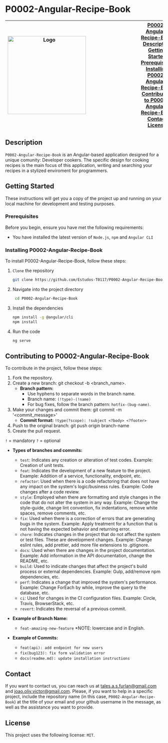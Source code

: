 # P0002-Angular-Recipe-Book

| <img src="https://github.com/Estudos-T0117/Estudos-T0117-P0002-Angular-Recipe-Book/assets/104631043/5a6db2eb-de57-476a-a05a-88cadf95e9ff" alt="Logo" width="250" style="margin-right: 10rem;"> | [P0002-Angular-Recipe-Book](#P0002-Angular-Recipe-Book)<br>[Description](#description)<br>[Getting Started](#getting-started)<br>[Prerequisites](#prerequisites)<br>[Installing P0002-Angular-Recipe-Book](#installing-P0002-Angular-Recipe-Book)<br>[Contributing to P0002-Angular-Recipe-Book](#contributing-to-P0002-Angular-Recipe-Book)<br>[Contact](#contact)<br>[License](#license) 	|
|---|---|

## Description

`P0002-Angular-Recipe-Book` is an Angular-based application designed for a unique comunity: Developer cookers. The specific design for cooking recipes is the main focus of this application, writing and searching your recipes in a stylized enviroment for programmers.

## Getting Started

These instructions will get you a copy of the project up and running on your local machine for development and testing purposes.

### Prerequisites

Before you begin, ensure you have met the following requirements:

- You have installed the latest version of `Node.js`, `npm` and `Angular CLI`

### Installing P0002-Angular-Recipe-Book

To install P0002-Angular-Recipe-Book, follow these steps:

1. `Clone` the repository

   ```bash
   git clone https://github.com/Estudos-T0117/P0002-Angular-Recipe-Book
   ```

2. Navigate into the project directory

   ```bash
    cd P0002-Angular-Recipe-Book
   ```

3. Install the dependencies

    ```bash
    npm install -g @angular/cli
    npm install
    ```

4. Run the code

   ```bash
   ng serve
   ```

## Contributing to P0002-Angular-Recipe-Book

To contribute in the project, follow these steps:

1. Fork the repository.
2. Create a new branch: git checkout -b <branch_name>.
   - **Branch pattern:**
     - Use hyphens to separate words in the branch name.
     - Branch name: `(!type)-(!name)`
     - For bug fixes, follow the branch pattern: `hotfix-(bug-name)`.
3. Make your changes and commit them: git commit -m '<commit_message>'
   - **Commit format:** `!type(?scope): !subject <?body> <?footer>`
4. Push to the original branch: git push origin branch-name
5. Create the pull request.

`!` = mandatory
`?` = optional

- **Types of branches and commits:**
  - `test`: Indicates any creation or alteration of test codes. Example: Creation of unit tests.
  - `feat`: Indicates the development of a new feature to the project. Example: Addition of a service, functionality, endpoint, etc.
  - `refactor`: Used when there is a code refactoring that does not have any impact on the system's logic/business rules. Example: Code changes after a code review.
  - `style`: Employed when there are formatting and style changes in the code that do not alter the system in any way. Example: Change the style-guide, change lint convention, fix indentations, remove white spaces, remove comments, etc.
  - `fix`: Used when there is a correction of errors that are generating bugs in the system. Example: Apply treatment for a function that is not having the expected behavior and returning error.
  - `chore`: Indicates changes in the project that do not affect the system or test files. These are development changes. Example: Change eslint rules, add prettier, add more file extensions to .gitignore.
  - `docs`: Used when there are changes in the project documentation. Example: Add information in the API documentation, change the README, etc.
  - `build`: Used to indicate changes that affect the project's build process or external dependencies. Example: Gulp, add/remove npm dependencies, etc.
  - `perf`: Indicates a change that improved the system's performance. Example: Change ForEach by while, improve the query to the database, etc.
  - `ci`: Used for changes in the CI configuration files. Example: Circle, Travis, BrowserStack, etc.
  - `revert`: Indicates the reversal of a previous commit.

- **Example of Branch Name:**
  - `feat-amazing-new-feature`
  *NOTE: lowercase and in English.

- **Example of Commits:**
  - `feat(api): add endpoint for new users`
  - `fix(bug123): fix form validation error`
  - `docs(readme.md): update installation instructions`

## Contact

If you want to contact us, you can reach us at <tales.a.s.furlan@gmail.com> and <joao.oliv.victor@gmail.com>.
Please, if you want to help in a specific project, include the repository name (in this case, `P0002-Angular-Recipe-Book`) at the title of your email and your github username in the message, as well as the assistance you want to provide.

## License

This project uses the following license: `MIT`.
